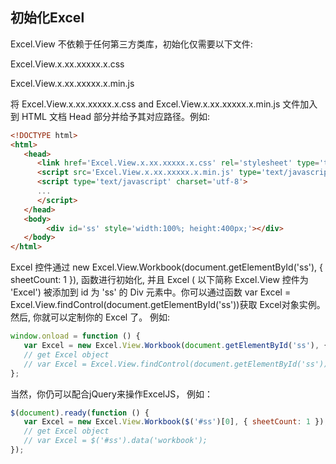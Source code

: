 ## 初始化Excel
Excel.View 不依赖于任何第三方类库，初始化仅需要以下文件:

Excel.View.x.xx.xxxxx.x.css

Excel.View.x.xx.xxxxx.x.min.js

将 Excel.View.x.xx.xxxxx.x.css and Excel.View.x.xx.xxxxx.x.min.js 文件加入到 HTML 文档 Head 部分并给予其对应路径。例如:
```html
<!DOCTYPE html>
<html>
   <head>
      <link href='Excel.View.x.xx.xxxxx.x.css' rel='stylesheet' type='text/css'/>
      <script src='Excel.View.x.xx.xxxxx.x.min.js' type='text/javascript'></script>
      <script type='text/javascript' charset='utf-8'>
      ...
      </script>
   </head>
   <body>
        <div id='ss' style='width:100%; height:400px;'></div>
   </body>
</html>
```
Excel 控件通过 new Excel.View.Workbook(document.getElementById('ss'), { sheetCount: 1 }), 函数进行初始化, 并且 Excel ( 以下简称 Excel.View 控件为 'Excel') 被添加到 id 为 'ss' 的 Div 元素中。你可以通过函数 var Excel = Excel.View.findControl(document.getElementById('ss'))获取 Excel对象实例。然后, 你就可以定制你的 Excel 了。 例如:
```JavaScript
window.onload = function () {
   var Excel = new Excel.View.Workbook(document.getElementById('ss'), { sheetCount: 1 });
   // get Excel object
   // var Excel = Excel.View.findControl(document.getElementById('ss'));
};
```
当然，你仍可以配合jQuery来操作ExcelJS， 例如：
```JavaScript
$(document).ready(function () {
   var Excel = new Excel.View.Workbook($('#ss')[0], { sheetCount: 1 });
   // get Excel object
   // var Excel = $('#ss').data('workbook');
});
```